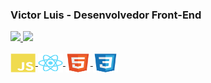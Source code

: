 ### Victor Luis - Desenvolvedor Front-End

<div>
  <a href="https://github.com/victorluismf">
  <img height="145em" src="https://github-readme-stats.vercel.app/api?username=victorluismf&show_icons=true&theme=radical&include_all_commits=true&count_private=true"/>
  <img height="145em" src="https://github-readme-stats.vercel.app/api/top-langs/?username=victorluismf&layout=compact&langs_count=7&theme=radical"/>
</div>
  
<div style="display: inline_block"><br>
  <img align="center" alt="Victor-Js" height="30" width="40" src="https://raw.githubusercontent.com/devicons/devicon/master/icons/javascript/javascript-plain.svg">
  <img align="center" alt="Victor-React" height="30" width="40" src="https://raw.githubusercontent.com/devicons/devicon/master/icons/react/react-original.svg">
  <img align="center" alt="Victor-HTML" height="30" width="40" src="https://raw.githubusercontent.com/devicons/devicon/master/icons/html5/html5-original.svg">
  <img align="center" alt="Victor-CSS" height="30" width="40" src="https://raw.githubusercontent.com/devicons/devicon/master/icons/css3/css3-original.svg">
</div>
